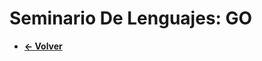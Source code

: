 # Seminario De Lenguajes: GO

* **[<- Volver](https://github.com/RafaelGonzalez01/Analista-Programador-Universitario-UNLP-/tree/master)**
